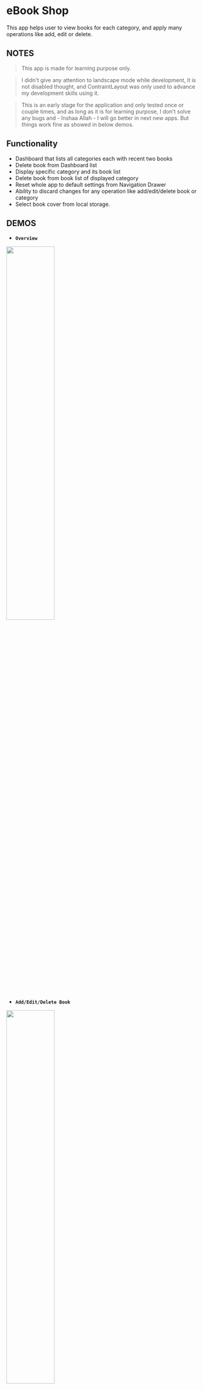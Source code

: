 # eBook Shop
This app helps user to view books for each category, and apply many operations like add, edit or delete.

## NOTES
> This app is made for learning purpose only.  

> I didn't give any attention to landscape mode while development, it is not disabled thought, and ContraintLayout was only used to advance my development skills using it.  

> This is an early stage for the application and only tested once or couple times, and as long as it is for learning purpose, I don't solve any bugs and - Inshaa Allah - I will go better in next new apps. But things work fine as showed in below demos.  

## Functionality
- Dashboard that lists all categories each with recent two books
- Delete book from Dashboard list
- Display specific category and its book list
- Delete book from book list of displayed category
- Reset whole app to default settings from Navigation Drawer
- Ability to discard changes for any operation like add/edit/delete book or category
- Select book cover from local storage.

## DEMOS
- **`Overview`**  

[<img src="https://img.youtube.com/vi/NJfXzT1jlJc/maxresdefault.jpg" width="50%">](https://youtu.be/NJfXzT1jlJc)  

- **`Add/Edit/Delete Book`**  

[<img src="https://img.youtube.com/vi/Crm9Dty6hwo/maxresdefault.jpg" width="50%">](https://youtu.be/Crm9Dty6hwo)  

- **`Add Category, Add Book in Wrong Category`**  

[<img src="https://img.youtube.com/vi/KJlHUZJhUKE/maxresdefault.jpg" width="50%">](https://youtu.be/KJlHUZJhUKE)  

- **`Edit/Delete Category, Reset App To Default Settings`**  

[<img src="https://img.youtube.com/vi/RfkbE5ej-OQ/maxresdefault.jpg" width="50%">](https://youtu.be/RfkbE5ej-OQ)  

